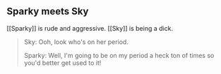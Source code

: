 ## Sparky meets Sky

[[Sparky]] is rude and aggressive. [[Sky]] is being a dick.

> Sky: Ooh, look who's on her period.
> 
> Sparky: Well, I'm going to be on my period a heck ton of times so you'd better get used to it!